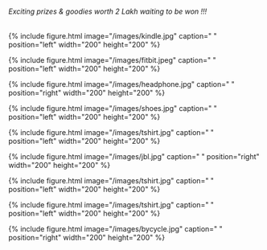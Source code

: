 
 
###### Exciting prizes & goodies worth 2 Lakh waiting to be won !!!


{% include figure.html image="/images/kindle.jpg" caption=" " position="left" width="200" height="200" %}

{% include figure.html image="/images/fitbit.jpeg" caption=" " position="left" width="200" height="200" %}

{% include figure.html image="/images/headphone.jpg" caption=" " position="right" width="200" height="200" %}



{% include figure.html image="/images/shoes.jpg" caption=" "  position="left" width="200" height="200" %}


{% include figure.html image="/images/tshirt.jpg" caption=" " position="left" width="200" height="200" %}

{% include figure.html image="/images/jbl.jpg" caption=" "  position="right" width="200" height="200" %}



{% include figure.html image="/images/tshirt.jpg" caption=" "  position="left" width="200" height="200" %}

{% include figure.html image="/images/tshirt.jpg" caption=" "  position="left" width="200" height="200" %}

{% include figure.html image="/images/bycycle.jpg" caption=" "  position="right" width="200" height="200" %}


